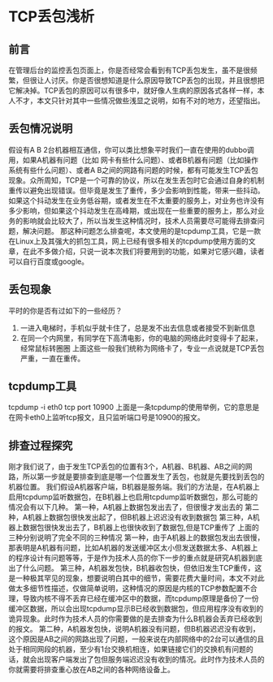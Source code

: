 #  TCP丢包浅析

##  前言
在管理后台的监控丢包页面上，你是否经常会看到有TCP丢包发生，虽不是很频繁，但很让人讨厌。你是否很想知道是什么原因导致TCP丢包的出现，并且很想把它解决掉。TCP丢包的原因可以有很多中，就好像人生病的原因各式各样一样，本人不才，本文只针对其中一些情况做些浅显之说明，如有不对的地方，还望指出。


##  丢包情况说明
假设有A B 2台机器相互通信，你可以类比想象平时我们一直在使用的dubbo调用，如果A机器有问题（比如
网卡有些什么问题）、或者B机器有问题（比如操作系统有些什么问题）、或者A B之间的网路有问题的时候，都有可能发生TCP丢包现象。众所周知，TCP是一个可靠的协议，所以在发生丢包时它会通过自身的机制重传以避免出现错误。但毕竟是发生了重传，多少会影响到性能，带来一些抖动。
如果这个抖动发生在业务低谷期，或者发生在不太重要的服务上，对业务也许没有多少影响，但如果这个抖动发生在高峰期，或出现在一些重要的服务上，那么对业务的影响就会比较大了，所以当发生这种情况时，技术人员需要尽可能得去排查问题，解决问题。
那这种问题怎么排查呢，本文使用的是tcpdump工具，它是一款在Linux上及其强大的抓包工具，网上已经有很多相关的tcpdump使用方面的文章，在此不多做介绍，只说一说本次我们将要用到的功能，如果对它感兴趣，读者可以自行百度或google。

##  丢包现象
平时的你是否有过如下的一些经历？
1. 一进入电梯时，手机似乎就卡住了，总是发不出去信息或者接受不到新信息
2. 在同一个内网里，有同学在下高清电影，你的电脑的网络此时变得卡了起来，经常鼠标转圈圈
上面这些一般我们统称为网络卡了，专业一点说就是TCP丢包严重，一直在重传。

## tcpdump工具
tcpdump -i eth0 tcp port 10900
上面是一条tcpdump的使用举例，它的意思是在网卡eth0上监听tcp报文，且只监听端口号是10900的报文。

## 排查过程探究
刚才我们说了，由于发生TCP丢包的位置有3个，A机器、B机器、AB之间的网路，所以第一步就是要排查到底是哪一个位置发生了丢包，也就是先要找到丢包的机器位置。
我们假设A机器客户端，B机器是服务端。我们的方法是，在A机器上启用tcpdump监听数据包，在B机器上也启用tcpdump监听数据包，那么可能的情况会有以下几种。
第一种，A机器上数据包发出去了，但很慢才发出去的
第二种，A机器上数据包很快发出起了，但B机器上迟迟没有收到数据包
第三种，A机器上数据包很快发出去了，B机器上也很快收到了数据包,但是TCP重传了
上面的三种分别说明了完全不同的三种情况
第一种，由于A机器上的数据包发出去很慢，那表明是A机器有问题，比如A机器的发送缓冲区太小但发送数据太多、A机器上的程序设计有问题等等，于是作为技术人员的你下一步的重点就是研究A机器到底出了什么问题。
第三种，A机器发包快，B机器收包快，但依旧发生TCP重传，这是一种极其罕见的现象，想要说明白其中的细节，需要花费大量时间，本文不对此做太多细节性描述，仅做简单说明，这种情况的原因是内核的TCP参数配置不合理，导致内核不得不丢弃已经在缓冲区中的数据，而tcpdump原理是备份了一份缓冲区数据，所以会出现tcpdump显示B已经收到数据包，但应用程序没有收到的诡异现象。此时作为技术人员的你需要做的是去排查为什么B机器会丢弃已经收到的报文。
第二种，A机器发包快，说明A机器没有问题，但B机器迟迟没有收到，这个原因是AB之间的网路出现了问题，一般来说在内部网络中的2台可以通信的且处于相同网段的机器，至少有1台交换机相连，如果链接它们的交换机有问题的话，就会出现客户端发出了包但服务端迟迟没有收到的情况。此时作为技术人员的你就需要将排查重心放在AB之间的各种网络设备上。
